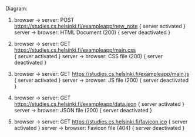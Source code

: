 Diagram:

1. browser -> server: POST https://studies.cs.helsinki.fi/exampleapp/new_note
  { server activated }
server -> browser: HTML Document (200)
  { server deactivated }

2. browser -> server: GET https://studies.cs.helsinki.fi/exampleapp/main.css  
  { server activated }
server -> browser: CSS file (200)
  { server deactivated }

3. browser -> server: GET https://studies.cs.helsinki.fi/exampleapp/main.js
  { server activated }
server -> browser: JS file (200)
  { server deactivated }

4. browser -> server: GET https://studies.cs.helsinki.fi/exampleapp/data.json
  { server activated }
server -> browser: JSON file (200)
  { server deactivated }

5. browser -> server: GET https://studies.cs.helsinki.fi/favicon.ico
  { server activated }
server -> browser: Favicon file (404)
  { server deactivated }
